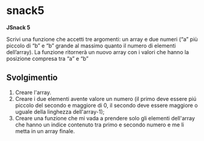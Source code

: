 snack5
===

**JSnack 5**

Scrivi una funzione che accetti tre argomenti:
un array e due numeri (“a” più piccolo di “b” e “b” grande al massimo quanto il numero di elementi dell’array).
La funzione ritornerà un nuovo array con i valori che hanno la posizione compresa tra “a” e “b”

## Svolgimentio
1. Creare l'array.
2. Creare i due elementi avente valore un numero (il primo deve essere piú piccolo del secondo e maggiore di 0, il secondo deve essere maggiore o uguale della linghezza dell'array-1);
3. Creare una funzione che mi vada a prendere solo gli elementi dell'array che hanno un indice contenuto tra primo e secondo numero e me li metta in un array finale.